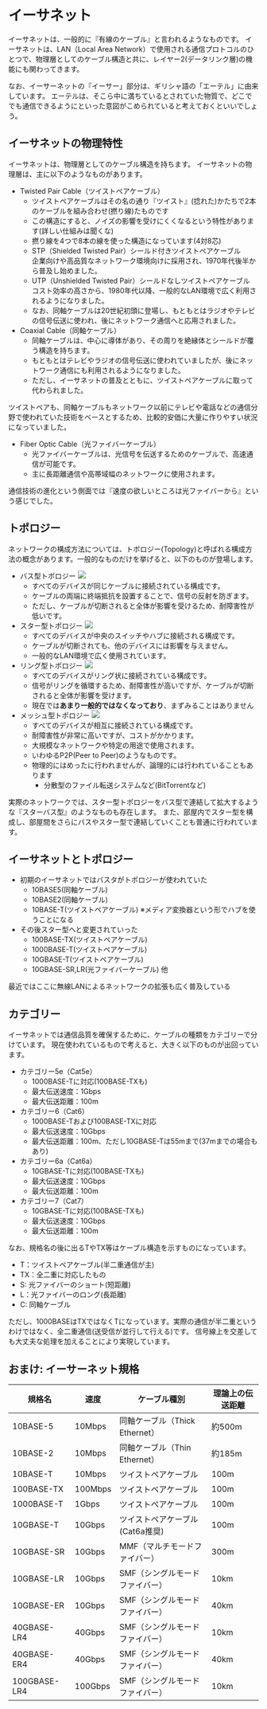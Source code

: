 # イーサネット

イーサネットは、一般的に『有線のケーブル』と言われるようなものです。
イーサネットは、LAN（Local Area Network）で使用される通信プロトコルのひとつで、物理層としてのケーブル構造と共に、レイヤー2(データリンク層)の機能にも関わってきます。

なお、イーサーネットの『イーサー」部分は、ギリシャ語の「エーテル」に由来しています。
エーテルは、そこら中に満ちているとされていた物質で、どこででも通信できるようにといった意図がこめられていると考えておくといいでしょう。

## イーサネットの物理特性

イーサネットは、物理層としてのケーブル構造を持ちます。
イーサネットの物理層は、主に以下のようなものがあります。

- Twisted Pair Cable（ツイストペアケーブル）
    - ツイストペアケーブルはその名の通り『ツイスト』(捻れた)かたちで2本のケーブルを組み合わせ(撚り線)たものです
    - この構造にすると、ノイズの影響を受けにくくなるという特性があります(詳しい仕組みは聞くな)
    - 撚り線を4つで8本の線を使った構造になっています(4対8芯)
    - STP（Shielded Twisted Pair）シールド付きツイストペアケーブル  
        企業向けや高品質なネットワーク環境向けに採用され、1970年代後半から普及し始めました。
    - UTP（Unshielded Twisted Pair）シールドなしツイストペアケーブル  
        コスト効率の高さから、1980年代以降、一般的なLAN環境で広く利用されるようになりました。
    - なお、同軸ケーブルは20世紀初頭に登場し、もともとはラジオやテレビの信号伝送に使われ、後にネットワーク通信へと応用されました。
- Coaxial Cable（同軸ケーブル）  
    - 同軸ケーブルは、中心に導体があり、その周りを絶縁体とシールドが覆う構造を持ちます。
    - もともとはテレビやラジオの信号伝送に使われていましたが、後にネットワーク通信にも利用されるようになりました。
    - ただし、イーサネットの普及とともに、ツイストペアケーブルに取って代わられました。

ツイストペアも、同軸ケーブルもネットワーク以前にテレビや電話などの通信分野で使われていた技術をベースとするため、比較的安価に大量に作りやすい状況になっていました。

- Fiber Optic Cable（光ファイバーケーブル）  
    - 光ファイバーケーブルは、光信号を伝送するためのケーブルで、高速通信が可能です。
    - 主に長距離通信や高帯域幅のネットワークに使用されます。

通信技術の進化という側面では『速度の欲しいところは光ファイバーから』という感じでした。

## トポロジー

ネットワークの構成方法については、トポロジー(Topology)と呼ばれる構成方法の概念があります。一般的なものだけを挙げると、以下のものが登場します。

- バス型トポロジー ![](images/t-bus.drawio.png)
    - すべてのデバイスが同じケーブルに接続されている構成です。
    - ケーブルの両端に終端抵抗を設置することで、信号の反射を防ぎます。
    - ただし、ケーブルが切断されると全体が影響を受けるため、耐障害性が低いです。
- スター型トポロジー ![](images/t-star.drawio.png)
    - すべてのデバイスが中央のスイッチやハブに接続される構成です。
    - ケーブルが切断されても、他のデバイスには影響を与えません。
    - 一般的なLAN環境で広く使用されています。
- リング型トポロジー ![](images/t-ring.drawio.png)
    - すべてのデバイスがリング状に接続されている構成です。
    - 信号がリングを循環するため、耐障害性が高いですが、ケーブルが切断されると全体が影響を受けます。
    - 現在では**あまり一般的ではなくなっており**、まずみることはありません
- メッシュ型トポロジー ![](images/t-mesh.drawio.png)
    - すべてのデバイスが相互に接続されている構成です。
    - 耐障害性が非常に高いですが、コストがかかります。
    - 大規模なネットワークや特定の用途で使用されます。
    - いわゆるP2P(Peer to Peer)のようなものです。
    - 物理的にはめったに行われませんが、論理的には行われていることもあります
      - 分散型のファイル転送システムなど(BitTorrentなど)

実際のネットワークでは、スター型トポロジーをバス型で連結して拡大するような『スターバス型』のようなものも存在します。
また、部屋内でスター型を構成し、部屋間をさらにバスやスター型で連結していくことも普通に行われています。

## イーサネットとトポロジー

- 初期のイーサネットではバスタがトポロジーが使われていた
    - 10BASE5(同軸ケーブル)
    - 10BASE2(同軸ケーブル)
    - 10BASE-T(ツイストペアケーブル) ※メディア変換器という形でハブを使うことになる
- その後スター型へと変更されていった
    - 100BASE-TX(ツイストペアケーブル)
    - 1000BASE-T(ツイストペアケーブル)
    - 10GBASE-T(ツイストペアケーブル)
    - 10GBASE-SR,LR(光ファイバーケーブル) 他

最近ではここに無線LANによるネットワークの拡張も広く普及している

## カテゴリー

イーサネットでは通信品質を確保するために、ケーブルの種類をカテゴリーで分けています。
現在使われているもので考えると、大きく以下のものが出回っています。

- カテゴリー5e（Cat5e）
    - 1000BASE-Tに対応(100BASE-TXも)
    - 最大伝送速度：1Gbps
    - 最大伝送距離：100m
- カテゴリー6（Cat6）
    - 1000BASE-Tおよび100BASE-TXに対応
    - 最大伝送速度：10Gbps
    - 最大伝送距離：100m、ただし10GBASE-Tは55mまで(37mまでの場合もあり)
- カテゴリー6a（Cat6a）
    - 10GBASE-Tに対応(100BASE-TXも)
    - 最大伝送速度：10Gbps
    - 最大伝送距離：100m
- カテゴリー7（Cat7）
    - 10GBASE-Tに対応(100BASE-TXも)
    - 最大伝送速度：10Gbps
    - 最大伝送距離：100m

なお、規格名の後に出るTやTX等はケーブル構造を示すものになっています。
- T：ツイストペアケーブル(半二重通信が主)
- TX：全二重に対応したもの
- S: 光ファイバーのショート(短距離)
- L：光ファイバーのロング(長距離)
- C: 同軸ケーブル

ただし、1000BASEはTXではなくTになっています。実際の通信が半二重というわけではなく、全二重通信(送受信が並行して行える)です。
信号線上を交差しても大丈夫な処理を加えることにより実現しています。

## おまけ: イーサーネット規格

| 規格名         | 速度    | ケーブル種別                                      | 理論上の伝送距離  |
|----------------|---------|--------------------------------------------------|-------------------|
| 10BASE-5       | 10Mbps  | 同軸ケーブル（Thick Ethernet）                   | 約500m            |
| 10BASE-2       | 10Mbps  | 同軸ケーブル（Thin Ethernet）                    | 約185m            |
| 10BASE-T       | 10Mbps  | ツイストペアケーブル                             | 100m              |
| 100BASE-TX     | 100Mbps | ツイストペアケーブル                             | 100m              |
| 1000BASE-T     | 1Gbps   | ツイストペアケーブル                             | 100m              |
| 10GBASE-T      | 10Gbps  | ツイストペアケーブル (Cat6a推奨)                   | 100m              |
| 10GBASE-SR     | 10Gbps  | MMF（マルチモードファイバー）                    | 300m              |
| 10GBASE-LR     | 10Gbps  | SMF（シングルモードファイバー）                   | 10km              |
| 10GBASE-ER     | 10Gbps  | SMF（シングルモードファイバー）                   | 40km              |
| 40GBASE-LR4    | 40Gbps  | SMF（シングルモードファイバー）                   | 10km              |
| 40GBASE-ER4    | 40Gbps  | SMF（シングルモードファイバー）                   | 40km              |
| 100GBASE-LR4   | 100Gbps | SMF（シングルモードファイバー）                   | 10km              |
